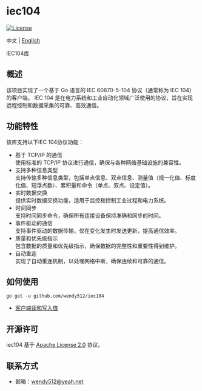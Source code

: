 # iec104

[![License](https://img.shields.io/badge/license-Apache--2.0-green.svg)](https://www.apache.org/licenses/LICENSE-2.0.html)

中文 | [English](README.md)

IEC104库

## 概述
该项目实现了一个基于 Go 语言的 IEC 60870-5-104 协议（通常称为 IEC 104）的客户端。
IEC 104 是在电力系统和工业自动化领域广泛使用的协议，旨在实现远程控制和数据采集的可靠、高效通信。

## 功能特性
该库支持以下IEC 104协议功能：

* 基于 TCP/IP 的通信
  </br>使用标准的 TCP/IP 协议进行通信，确保与各种网络基础设施的兼容性。
* 支持多种信息类型
  </br>支持传输多种信息类型，包括单点信息、双点信息、测量值（规一化值、标度化值、短浮点数）、累积量和命令（单点、双点、设定值）。
* 实时数据交换
  </br>提供实时数据交换功能，适用于监控和控制工业过程和电力系统。
* 时间同步
  </br>支持时间同步命令，确保所有连接设备保持准确和同步的时间。
* 事件驱动的通信
  </br>支持事件驱动的数据传输，仅在变化发生时发送更新，提高通信效率。
* 质量和优先级指示
  </br>包含数据的质量和优先级指示，确保数据的完整性和重要性得到维护。
* 自动重连
  </br>实现了自动重连机制，以处理网络中断，确保连续和可靠的通信。

## 如何使用
```shell  
go get -u github.com/wendy512/iec104
```

- [客户端读和写入值](tests/clien_test.go)

## 开源许可
iec104 基于 [Apache License 2.0](./LICENSE) 协议。

## 联系方式

- 邮箱：<wendy512@yeah.net>
